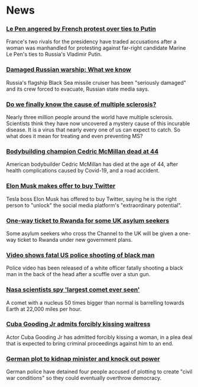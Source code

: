 # News
### [Le Pen angered by French protest over ties to Putin](https://www.bbc.com/news/world-europe-61105322)
France's two rivals for the presidency have traded accusations after a woman was manhandled for protesting against far-right candidate Marine Le Pen's ties to Russia's Vladimir Putin.
### [Damaged Russian warship: What we know](https://www.bbc.com/news/world-europe-61103927)
Russia's flagship Black Sea missile cruiser has been "seriously damaged" and its crew forced to evacuate, Russian state media says. 
### [Do we finally know the cause of multiple sclerosis?](https://www.bbc.com/news/health-61042598)
Nearly three million people around the world have multiple sclerosis. Scientists think they have now uncovered a mystery cause of this incurable disease. It is a virus that nearly every one of us can expect to catch. So what does it mean for treating and even preventing MS?
### [Bodybuilding champion Cedric McMillan dead at 44](https://www.bbc.com/news/world-us-canada-61096966)
American bodybuilder Cedric McMillan has died at the age of 44, after health complications caused by Covid-19, and a road accident. 
### [Elon Musk makes offer to buy Twitter](https://www.bbc.com/news/business-61104231)
Tesla boss Elon Musk has offered to buy Twitter, saying he is the right person to "unlock" the social media platform's "extraordinary potential".
### [One-way ticket to Rwanda for some UK asylum seekers](https://www.bbc.com/news/uk-politics-61097114)
Some asylum seekers who cross the Channel to the UK will be given a one-way ticket to Rwanda under new government plans. 
### [Video shows fatal US police shooting of black man](https://www.bbc.com/news/world-us-canada-61102065)
Police video has been released of a white officer fatally shooting a black man in the back of the head after a scuffle over a stun gun. 
### [Nasa scientists spy 'largest comet ever seen'](https://www.bbc.com/news/science-environment-61097826)
A comet with a nucleus 50 times bigger than normal is barrelling towards Earth at 22,000 miles per hour.
### [Cuba Gooding Jr admits forcibly kissing waitress](https://www.bbc.com/news/entertainment-arts-61105177)
Actor Cuba Gooding Jr has admitted forcibly kissing a woman, in a plea deal that is expected to bring criminal proceedings against him to an end.
### [German plot to kidnap minister and knock out power](https://www.bbc.com/news/world-europe-61106241)
German police have detained four people accused of plotting to create "civil war conditions" so they could eventually overthrow democracy.
